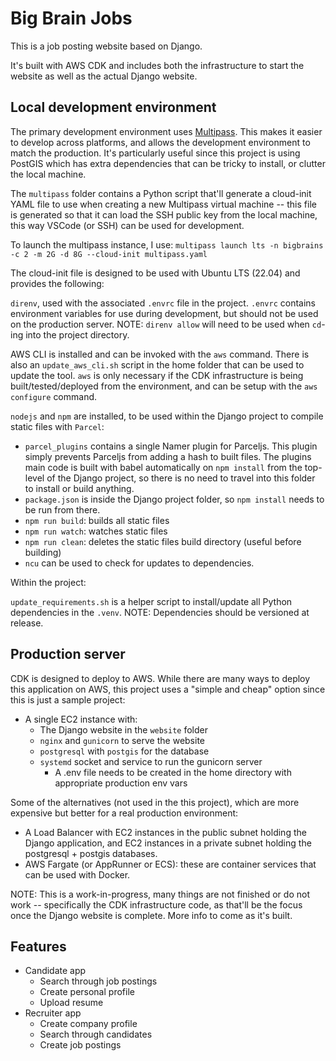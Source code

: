 # Big Brain Jobs

This is a job posting website based on Django.

It's built with AWS CDK and includes both the infrastructure to start the website as well as the actual Django website.

## Local development environment
The primary development environment uses [Multipass](https://multipass.run). This makes it easier to develop across platforms, and allows the development environment to match the production. It's particularly useful since this project is using PostGIS which has extra dependencies that can be tricky to install, or clutter the local machine.

The `multipass` folder contains a Python script that'll generate a cloud-init YAML file to use when creating a new Multipass virtual machine -- this file is generated so that it can load the SSH public key from the local machine, this way VSCode (or SSH) can be used for development.

To launch the multipass instance, I use: ```multipass launch lts -n bigbrains -c 2 -m 2G -d 8G --cloud-init multipass.yaml```

The cloud-init file is designed to be used with Ubuntu LTS (22.04) and provides the following:

`direnv`, used with the associated `.envrc` file in the project. `.envrc` contains environment variables for use during development, but should not be used on the production server. NOTE: `direnv allow` will need to be used when `cd`-ing into the project directory.

AWS CLI is installed and can be invoked with the `aws` command. There is also an `update_aws_cli.sh` script in the home folder that can be used to update the tool. `aws` is only necessary if the CDK infrastructure is being built/tested/deployed from the environment, and can be setup with the ```aws configure``` command.

`nodejs` and `npm` are installed, to be used within the Django project to compile static files with `Parcel`:
* `parcel_plugins` contains a single Namer plugin for Parceljs. This plugin simply prevents Parceljs from adding a hash to built files. The plugins main code is built with babel automatically on `npm install` from the top-level of the Django project, so there is no need to travel into this folder to install or build anything. 
* `package.json` is inside the Django project folder, so `npm install` needs to be run from there.
* `npm run build`: builds all static files
* `npm run watch`: watches static files
* `npm run clean`: deletes the static files build directory (useful before building)
* `ncu` can be used to check for updates to dependencies.

Within the project:

`update_requirements.sh` is a helper script to install/update all Python dependencies in the `.venv`. NOTE: Dependencies should be versioned at release.

## Production server
CDK is designed to deploy to AWS. While there are many ways to deploy this application on AWS, this project uses a "simple and cheap" option since this is just a sample project:
* A single EC2 instance with:
   * The Django website in the `website` folder
   * `nginx` and `gunicorn` to serve the website
   * `postgresql` with `postgis` for the database
   * `systemd` socket and service to run the gunicorn server
      * A .env file needs to be created in the home directory with appropriate production env vars

Some of the alternatives (not used in the this project), which are more expensive but better for a real production environment:
* A Load Balancer with EC2 instances in the public subnet holding the Django application, and EC2 instances in a private subnet holding the postgresql + postgis databases.
* AWS Fargate (or AppRunner or ECS): these are container services that can be used with Docker.

NOTE: This is a work-in-progress, many things are not finished or do not work -- specifically the CDK infrastructure code, as that'll be the focus once the Django website is complete. More info to come as it's built.

## Features
 * Candidate app
    * Search through job postings
    * Create personal profile
    * Upload resume
 * Recruiter app
    * Create company profile
    * Search through candidates
    * Create job postings